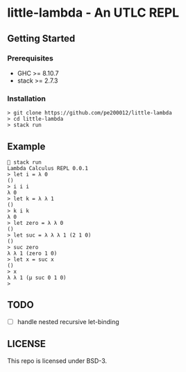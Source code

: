 # little-lambda - An UTLC REPL

## Getting Started
### Prerequisites
- GHC >= 8.10.7
- stack >= 2.7.3
### Installation
```
> git clone https://github.com/pe200012/little-lambda
> cd little-lambda
> stack run
```

## Example
```
 stack run
Lambda Calculus REPL 0.0.1
> let i = λ 0
()
> i i i
λ 0
> let k = λ λ 1
()
> k i k
λ 0
> let zero = λ λ 0
()
> let suc = λ λ λ 1 (2 1 0)
()
> suc zero
λ λ 1 (zero 1 0)
> let x = suc x
()
> x
λ λ 1 (μ suc 0 1 0)
>
```

## TODO
- [ ] handle nested recursive let-binding

## LICENSE
This repo is licensed under BSD-3.

